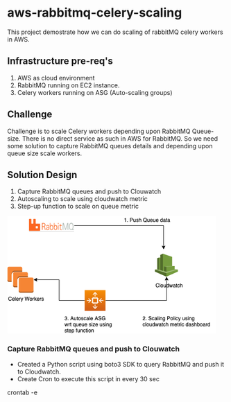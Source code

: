 # aws-rabbitmq-celery-scaling

This project demostrate how we can do scaling of rabbitMQ celery workers in AWS.

## Infrastructure pre-req's ##
1. AWS as cloud environment
2. RabbitMQ running on EC2 instance.
3. Celery workers running on ASG (Auto-scaling groups)

## Challenge ##
Challenge is to scale Celery workers depending upon RabbitMQ Queue-size. There is no direct service as such in AWS for RabbitMQ. So we need some solution to capture RabbitMQ queues details and depending upon queue size scale workers.


## Solution Design ##
1. Capture RabbitMQ queues and push to Clouwatch
2. Autoscaling to scale using cloudwatch metric
3. Step-up function to scale on queue metric

![sol-arch](images/sol-arch.png)

### Capture RabbitMQ queues and push to Clouwatch ###
* Created a Python script using boto3 SDK to query RabbitMQ and push it to Cloudwatch.
* Create Cron to execute this script in every 30 sec

crontab -e
```

```

